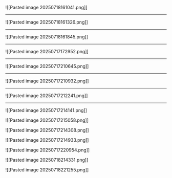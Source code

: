 ![[Pasted image 20250718161041.png]]

---

![[Pasted image 20250718161326.png]]

---
![[Pasted image 20250718161845.png]]

---

![[Pasted image 20250717172952.png]]

---
![[Pasted image 20250717210645.png]]

---

![[Pasted image 20250717210932.png]]

---

![[Pasted image 20250717212241.png]]

---


![[Pasted image 20250717214141.png]]

![[Pasted image 20250717215058.png]]


![[Pasted image 20250717214308.png]]


![[Pasted image 20250717214933.png]]


![[Pasted image 20250717220954.png]]

![[Pasted image 20250718214331.png]]

![[Pasted image 20250718221255.png]]